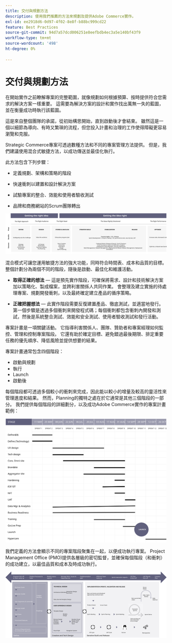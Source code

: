 ```yaml
---
title: 交付與規劃方法
description: 使用我們推薦的方法來規劃及提供Adobe Commerce實作。
exl-id: ee2918d6-0d97-4f02-8e8f-b88bc999cd22
feature: Best Practices
source-git-commit: 94d7a57dcd006251e8eefbdb4ec3a5e140bf43f9
workflow-type: tm+mt
source-wordcount: '498'
ht-degree: 0%

---
```


# 交付與規劃方法

在開始實作之前瞭解專案的完整範圍，就像規劃如何根據預算、按時提供符合您需求的解決方案一樣重要。 這需要為解決方案的設計和實作找出萬無一失的藍圖，並在衡量成功時執行該藍圖。

這是來自整個團隊的承諾，從初始構思開始，直到啟動後才會結束。 雖然這是一個以細節為導向、有時又繁瑣的流程，但您投入計畫和治理的工作使得障礙更容易瀏覽和克服。

Strategic Commerce專案可透過數種方法和不同的專案管理方法提供。 但是，我們建議使用混合式敏捷方法，以成功傳送並最佳化執行。

此方法包含下列步驟：

- 定義規劃、架構和策略的階段

- 快速衝刺以建置和設計解決方案

- 試驗專案的整合、效能和使用者驗收測試

- 品牌和商務網站的Scrum團隊轉出

![範例規劃方法模型](../../assets/playbooks/planning-model.svg)

混合模式可讓您運用敏捷方法的強大功能，同時符合時間表、成本和品質的目標。 整個計劃分為兩個不同的階段，隨後是啟動、最佳化和維護活動。

- **取得正確的想法** — 這是預先實作階段，可確保將需求、設計和技術解決方案加以策略化、製成檔案，並跨利害關係人共同作業。 會整理及建立實施的待處理專案、規劃開發衝刺，以及最終確定建立產品的循序策略。

- **正確把握想法** — 此實作階段需要反復建置產品、徹底測試，並適當地發行。 第一個步驟是透過多個衝刺來開發程式碼；每個衝刺都包含衝刺內開發和測試，然後是系統整合測試、效能和安全測試、使用者驗收測試和發行活動。

專案計畫是一項關鍵活動。 它指導利害關係人、團隊、贊助者和專案經理如何監控、管理和控制專案階段。 它還有助於確定目標、避免錯過最後期限、排定重要任務的優先順序、降低風險並提供想要的結果。

專案計畫通常包含四個階段：

- 啟動與規劃
- 執行
- Launch
- 啟動後

每個階段都可透過多個較小的衝刺來完成，因此能以較小的增量及較高的靈活性來管理進度和結果。 然而，Planning的獨特之處在於它通常是其他三個階段的一部分。 我們提供每個階段的詳細劃分，以及成功Adobe Commerce實作的專案計畫範例：

![專案計畫甘特圖](../../assets/playbooks/gantt-chart.svg)

我們定義的方法會顯示不同的專案階段聚集在一起，以便成功執行專案。 Project Management Office (PMO)提供各層級的密切監督，並確保每個階段（和衝刺）的成功建立，以最佳品質和成本及時成功執行。

![範例規劃方法資訊圖](../../assets/playbooks/planning-approach-sample.svg)
